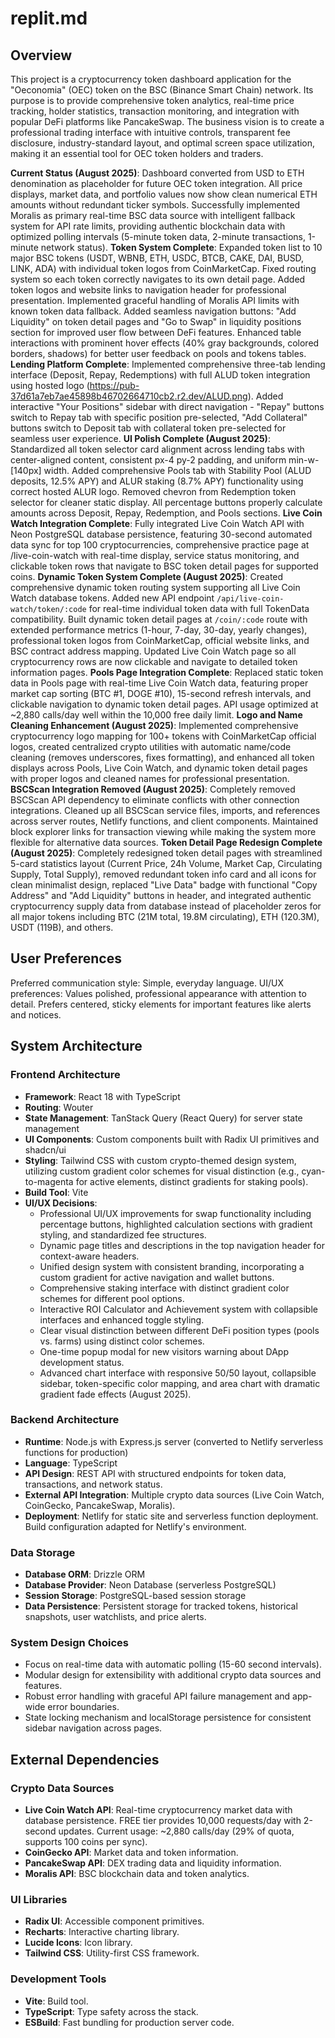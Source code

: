 # replit.md

## Overview
This project is a cryptocurrency token dashboard application for the "Oeconomia" (OEC) token on the BSC (Binance Smart Chain) network. Its purpose is to provide comprehensive token analytics, real-time price tracking, holder statistics, transaction monitoring, and integration with popular DeFi platforms like PancakeSwap. The business vision is to create a professional trading interface with intuitive controls, transparent fee disclosure, industry-standard layout, and optimal screen space utilization, making it an essential tool for OEC token holders and traders.

**Current Status (August 2025)**: Dashboard converted from USD to ETH denomination as placeholder for future OEC token integration. All price displays, market data, and portfolio values now show clean numerical ETH amounts without redundant ticker symbols. Successfully implemented Moralis as primary real-time BSC data source with intelligent fallback system for API rate limits, providing authentic blockchain data with optimized polling intervals (5-minute token data, 2-minute transactions, 1-minute network status). **Token System Complete**: Expanded token list to 10 major BSC tokens (USDT, WBNB, ETH, USDC, BTCB, CAKE, DAI, BUSD, LINK, ADA) with individual token logos from CoinMarketCap. Fixed routing system so each token correctly navigates to its own detail page. Added token logos and website links to navigation header for professional presentation. Implemented graceful handling of Moralis API limits with known token data fallback. Added seamless navigation buttons: "Add Liquidity" on token detail pages and "Go to Swap" in liquidity positions section for improved user flow between DeFi features. Enhanced table interactions with prominent hover effects (40% gray backgrounds, colored borders, shadows) for better user feedback on pools and tokens tables. **Lending Platform Complete**: Implemented comprehensive three-tab lending interface (Deposit, Repay, Redemptions) with full ALUD token integration using hosted logo (https://pub-37d61a7eb7ae45898b46702664710cb2.r2.dev/ALUD.png). Added interactive "Your Positions" sidebar with direct navigation - "Repay" buttons switch to Repay tab with specific position pre-selected, "Add Collateral" buttons switch to Deposit tab with collateral token pre-selected for seamless user experience. **UI Polish Complete (August 2025)**: Standardized all token selector card alignment across lending tabs with center-aligned content, consistent px-4 py-2 padding, and uniform min-w-[140px] width. Added comprehensive Pools tab with Stability Pool (ALUD deposits, 12.5% APY) and ALUR staking (8.7% APY) functionality using correct hosted ALUR logo. Removed chevron from Redemption token selector for cleaner static display. All percentage buttons properly calculate amounts across Deposit, Repay, Redemption, and Pools sections. **Live Coin Watch Integration Complete**: Fully integrated Live Coin Watch API with Neon PostgreSQL database persistence, featuring 30-second automated data sync for top 100 cryptocurrencies, comprehensive practice page at /live-coin-watch with real-time display, service status monitoring, and clickable token rows that navigate to BSC token detail pages for supported coins. **Dynamic Token System Complete (August 2025)**: Created comprehensive dynamic token routing system supporting all Live Coin Watch database tokens. Added new API endpoint `/api/live-coin-watch/token/:code` for real-time individual token data with full TokenData compatibility. Built dynamic token detail pages at `/coin/:code` route with extended performance metrics (1-hour, 7-day, 30-day, yearly changes), professional token logos from CoinMarketCap, official website links, and BSC contract address mapping. Updated Live Coin Watch page so all cryptocurrency rows are now clickable and navigate to detailed token information pages. **Pools Page Integration Complete**: Replaced static token data in Pools page with real-time Live Coin Watch data, featuring proper market cap sorting (BTC #1, DOGE #10), 15-second refresh intervals, and clickable navigation to dynamic token detail pages. API usage optimized at ~2,880 calls/day well within the 10,000 free daily limit. **Logo and Name Cleaning Enhancement (August 2025)**: Implemented comprehensive cryptocurrency logo mapping for 100+ tokens with CoinMarketCap official logos, created centralized crypto utilities with automatic name/code cleaning (removes underscores, fixes formatting), and enhanced all token displays across Pools, Live Coin Watch, and dynamic token detail pages with proper logos and cleaned names for professional presentation. **BSCScan Integration Removed (August 2025)**: Completely removed BSCScan API dependency to eliminate conflicts with other connection integrations. Cleaned up all BSCScan service files, imports, and references across server routes, Netlify functions, and client components. Maintained block explorer links for transaction viewing while making the system more flexible for alternative data sources. **Token Detail Page Redesign Complete (August 2025)**: Completely redesigned token detail pages with streamlined 5-card statistics layout (Current Price, 24h Volume, Market Cap, Circulating Supply, Total Supply), removed redundant token info card and all icons for clean minimalist design, replaced "Live Data" badge with functional "Copy Address" and "Add Liquidity" buttons in header, and integrated authentic cryptocurrency supply data from database instead of placeholder zeros for all major tokens including BTC (21M total, 19.8M circulating), ETH (120.3M), USDT (119B), and others.

## User Preferences
Preferred communication style: Simple, everyday language.
UI/UX preferences: Values polished, professional appearance with attention to detail. Prefers centered, sticky elements for important features like alerts and notices.

## System Architecture

### Frontend Architecture
- **Framework**: React 18 with TypeScript
- **Routing**: Wouter
- **State Management**: TanStack Query (React Query) for server state management
- **UI Components**: Custom components built with Radix UI primitives and shadcn/ui
- **Styling**: Tailwind CSS with custom crypto-themed design system, utilizing custom gradient color schemes for visual distinction (e.g., cyan-to-magenta for active elements, distinct gradients for staking pools).
- **Build Tool**: Vite
- **UI/UX Decisions**:
    - Professional UI/UX improvements for swap functionality including percentage buttons, highlighted calculation sections with gradient styling, and standardized fee structures.
    - Dynamic page titles and descriptions in the top navigation header for context-aware headers.
    - Unified design system with consistent branding, incorporating a custom gradient for active navigation and wallet buttons.
    - Comprehensive staking interface with distinct gradient color schemes for different pool options.
    - Interactive ROI Calculator and Achievement system with collapsible interfaces and enhanced toggle styling.
    - Clear visual distinction between different DeFi position types (pools vs. farms) using distinct color schemes.
    - One-time popup modal for new visitors warning about DApp development status.
    - Advanced chart interface with responsive 50/50 layout, collapsible sidebar, token-specific color mapping, and area chart with dramatic gradient fade effects (August 2025).

### Backend Architecture
- **Runtime**: Node.js with Express.js server (converted to Netlify serverless functions for production)
- **Language**: TypeScript
- **API Design**: REST API with structured endpoints for token data, transactions, and network status.
- **External API Integration**: Multiple crypto data sources (Live Coin Watch, CoinGecko, PancakeSwap, Moralis).
- **Deployment**: Netlify for static site and serverless function deployment. Build configuration adapted for Netlify's environment.

### Data Storage
- **Database ORM**: Drizzle ORM
- **Database Provider**: Neon Database (serverless PostgreSQL)
- **Session Storage**: PostgreSQL-based session storage
- **Data Persistence**: Persistent storage for tracked tokens, historical snapshots, user watchlists, and price alerts.

### System Design Choices
- Focus on real-time data with automatic polling (15-60 second intervals).
- Modular design for extensibility with additional crypto data sources and features.
- Robust error handling with graceful API failure management and app-wide error boundaries.
- State locking mechanism and localStorage persistence for consistent sidebar navigation across pages.

## External Dependencies

### Crypto Data Sources
- **Live Coin Watch API**: Real-time cryptocurrency market data with database persistence. FREE tier provides 10,000 requests/day with 2-second updates. Current usage: ~2,880 calls/day (29% of quota, supports 100 coins per sync).
- **CoinGecko API**: Market data and token information.
- **PancakeSwap API**: DEX trading data and liquidity information.
- **Moralis API**: BSC blockchain data and token analytics.

### UI Libraries
- **Radix UI**: Accessible component primitives.
- **Recharts**: Interactive charting library.
- **Lucide Icons**: Icon library.
- **Tailwind CSS**: Utility-first CSS framework.

### Development Tools
- **Vite**: Build tool.
- **TypeScript**: Type safety across the stack.
- **ESBuild**: Fast bundling for production server code.
